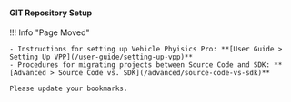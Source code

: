 #### GIT Repository Setup

!!! Info "Page Moved"

	- Instructions for setting up Vehicle Phyisics Pro: **[User Guide > Setting Up VPP](/user-guide/setting-up-vpp)**
	- Procedures for migrating projects between Source Code and SDK: **[Advanced > Source Code vs. SDK](/advanced/source-code-vs-sdk)**

	Please update your bookmarks.
